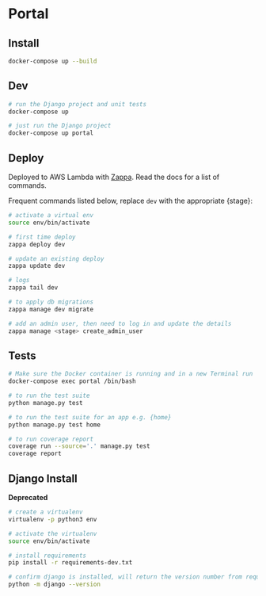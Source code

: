 # Portal

## Install

```bash
docker-compose up --build
```

## Dev

```bash
# run the Django project and unit tests
docker-compose up

# just run the Django project
docker-compose up portal
```

## Deploy

Deployed to AWS Lambda with [Zappa](https://github.com/Miserlou/Zappa). Read the docs for a list of commands.

Frequent commands listed below, replace `dev` with the appropriate {stage}:

```bash
# activate a virtual env
source env/bin/activate

# first time deploy
zappa deploy dev

# update an existing deploy
zappa update dev

# logs
zappa tail dev

# to apply db migrations
zappa manage dev migrate

# add an admin user, then need to log in and update the details
zappa manage <stage> create_admin_user
```

## Tests

```bash
# Make sure the Docker container is running and in a new Terminal run
docker-compose exec portal /bin/bash

# to run the test suite
python manage.py test

# to run the test suite for an app e.g. {home}
python manage.py test home

# to run coverage report
coverage run --source='.' manage.py test
coverage report
```

## Django Install

**Deprecated**

```bash
# create a virtualenv
virtualenv -p python3 env

# activate the virtualenv
source env/bin/activate

# install requirements
pip install -r requirements-dev.txt

# confirm django is installed, will return the version number from requirements.txt
python -m django --version
```
